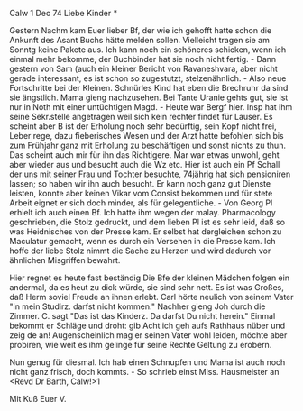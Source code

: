 Calw 1 Dec 74
Liebe Kinder <Fried>*

Gestern Nachm kam Euer lieber Bf, der wie ich gehofft hatte schon die Ankunft des Asant Buchs hätte melden sollen. Vielleicht tragen sie am Sonntg keine Pakete aus. Ich kann noch ein schöneres schicken, wenn ich einmal mehr bekomme, der Buchbinder hat sie noch nicht fertig. - Dann gestern von Sam (auch ein kleiner Bericht von Ravaneshvara, aber nicht gerade interessant, es ist schon so zugestutzt, stelzenähnlich. - Also neue Fortschritte bei der Kleinen. Schnürles Kind hat eben die Brechruhr da sind sie ängstlich. Mama gieng nachzusehen. Bei Tante Uranie gehts gut, sie ist nur in Noth mit einer untüchtigen Magd. - Heute war Bergf hier. Insp hat ihm seine Sekr.stelle angetragen weil sich kein rechter findet für Lauser. Es scheint aber B ist der Erholung noch sehr bedürftig, sein Kopf nicht frei, Leber rege, dazu fieberisches Wesen und der Arzt hatte befohlen sich bis zum Frühjahr ganz mit Erholung zu beschäftigen und sonst nichts zu thun. Das scheint auch mir für ihn das Richtigere. Mar war etwas unwohl, geht aber wieder aus und besucht auch die Wz etc. Hier ist auch ein Pf Schall der uns mit seiner Frau und Tochter besuchte, 74jährig hat sich pensioniren lassen; so haben wir ihn auch besucht. Er kann noch ganz gut Dienste leisten, konnte aber keinen Vikar vom Consist bekommen und für stete Arbeit eignet er sich doch minder, als für gelegentliche. - Von Georg Pl erhielt ich auch einen Bf. Ich hatte ihm wegen der malay. Pharmacology geschrieben, die Stolz gedruckt, und dem lieben Pl ist es sehr leid, daß so was Heidnisches von der Presse kam. Er selbst hat dergleichen schon zu Maculatur gemacht, wenn es durch ein Versehen in die Presse kam. Ich hoffe der liebe Stolz nimmt die Sache zu Herzen und wird dadurch vor ähnlichen Misgriffen bewahrt.

Hier regnet es heute fast beständig Die Bfe der kleinen Mädchen folgen ein andermal, da es heut zu dick würde, sie sind sehr nett. Es ist was Großes, daß Herm soviel Freude an ihnen erlebt. Carl hörte neulich von seinem Vater "in mein Studirz. darfst nicht kommen." Nachher gieng Joh durch die Zimmer. C. sagt "Das ist das Kinderz. Da darfst Du nicht herein." Einmal bekommt er Schläge und droht: gib Acht ich geh aufs Rathhaus nüber und zeig de an! Augenscheinlich mag er seinen Vater wohl leiden, möchte aber probiren, wie weit es ihm gelinge für seine Rechte Geltung zu erobern.

Nun genug für diesmal. Ich hab einen Schnupfen und Mama ist auch noch nicht ganz frisch, doch kommts. - So schrieb einst Miss. Hausmeister an <Revd Dr Barth, Calw!>1

 Mit Kuß
 Euer V.
